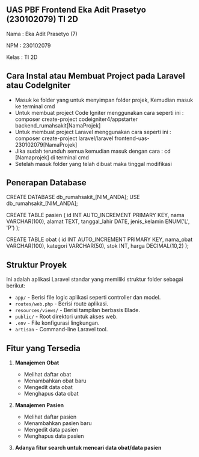 
## UAS PBF Frontend Eka Adit Prasetyo (230102079) TI 2D

Nama : Eka Adit Prasetyo (7)

NPM : 230102079

Kelas : TI 2D

## Cara Instal atau Membuat Project pada Laravel atau CodeIgniter
- Masuk ke folder yang untuk menyimpan folder projek, Kemudian masuk ke terminal cmd
- Untuk membuat project Code Igniter menggunakan cara seperti ini : composer create-project codeigniter4/appstarter backend_rumahsakit[NamaProjek]
- Untuk membuat project Laravel menggunakan cara seperti ini : composer create-project laravel/laravel frontend-uas-230102079[NamaProjek]
- Jika sudah terunduh semua kemudian masuk dengan cara : cd [Namaprojek] di terminal cmd
- Setelah masuk folder yang telah dibuat maka tinggal modifikasi

## Penerapan Database
CREATE DATABASE db_rumahsakit_[NIM_ANDA];
USE db_rumahsakit_[NIM_ANDA];

CREATE TABLE pasien (
  id INT AUTO_INCREMENT PRIMARY KEY,
  nama VARCHAR(100),
  alamat TEXT,
  tanggal_lahir DATE,
  jenis_kelamin ENUM('L', 'P')
);

CREATE TABLE obat (
  id INT AUTO_INCREMENT PRIMARY KEY,
  nama_obat VARCHAR(100),
  kategori VARCHAR(50),
  stok INT,
  harga DECIMAL(10,2)
);

## Struktur Proyek
Ini adalah aplikasi Laravel standar yang memiliki struktur folder sebagai berikut:

- `app/` - Berisi file logic aplikasi seperti controller dan model.
- `routes/web.php` - Berisi route aplikasi.
- `resources/views/` - Berisi tampilan berbasis Blade.
- `public/` - Root direktori untuk akses web.
- `.env` - File konfigurasi lingkungan.
- `artisan` - Command-line Laravel tool.

## Fitur yang Tersedia
1. **Manajemen Obat**
   - Melihat daftar obat
   - Menambahkan obat baru
   - Mengedit data obat
   - Menghapus data obat

2. **Manajemen Pasien**
    - Melihat daftar pasien
   - Menambahkan pasien baru
   - Mengedit data pasien
   - Menghapus data pasien

3. **Adanya fitur search untuk mencari data obat/data pasien**
